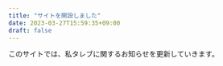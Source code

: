 ```yaml
---
title: "サイトを開設しました"
date: 2023-03-27T15:59:35+09:00
draft: false
---
```


このサイトでは、私タレブに関するお知らせを更新していきます。
